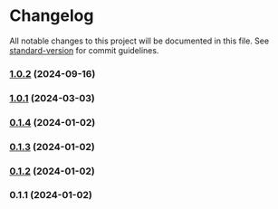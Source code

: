 # Changelog

All notable changes to this project will be documented in this file. See [standard-version](https://github.com/conventional-changelog/standard-version) for commit guidelines.

### [1.0.2](https://github.com/andriytyurnikov/rubakas-media-responsum/compare/v1.0.1...v1.0.2) (2024-09-16)

### [1.0.1](https://github.com/andriytyurnikov/rubakas-media-responsum/compare/v0.1.4...v1.0.1) (2024-03-03)

### [0.1.4](https://github.com/andriytyurnikov/rubakas-media-responsum/compare/v0.1.3...v0.1.4) (2024-01-02)

### [0.1.3](https://github.com/andriytyurnikov/rubakas-media-responsum/compare/v0.1.2...v0.1.3) (2024-01-02)

### [0.1.2](https://github.com/andriytyurnikov/rubakas-media-responsum/compare/v0.1.1...v0.1.2) (2024-01-02)

### 0.1.1 (2024-01-02)
